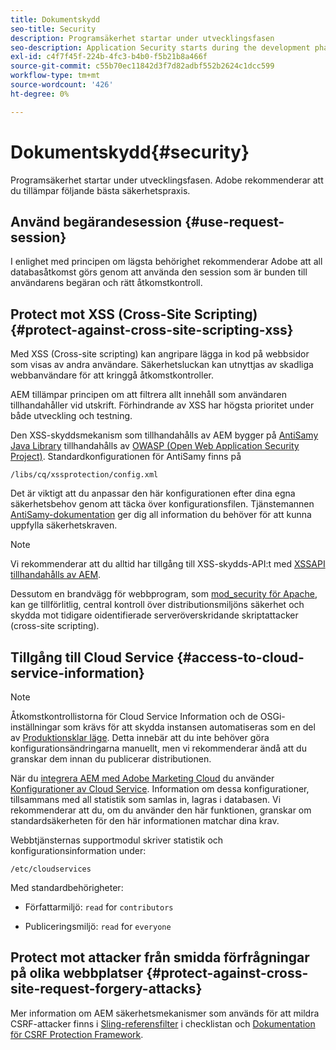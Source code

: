 ```yaml
---
title: Dokumentskydd
seo-title: Security
description: Programsäkerhet startar under utvecklingsfasen
seo-description: Application Security starts during the development phase
exl-id: c4f7f45f-224b-4fc3-b4b0-f5b21b8a466f
source-git-commit: c55b70ec11842d3f7d82adbf552b2624c1dcc599
workflow-type: tm+mt
source-wordcount: '426'
ht-degree: 0%

---
```


# Dokumentskydd{#security}

Programsäkerhet startar under utvecklingsfasen. Adobe rekommenderar att du tillämpar följande bästa säkerhetspraxis.

## Använd begärandesession {#use-request-session}

I enlighet med principen om lägsta behörighet rekommenderar Adobe att all databasåtkomst görs genom att använda den session som är bunden till användarens begäran och rätt åtkomstkontroll.

## Protect mot XSS (Cross-Site Scripting) {#protect-against-cross-site-scripting-xss}

Med XSS (Cross-site scripting) kan angripare lägga in kod på webbsidor som visas av andra användare. Säkerhetsluckan kan utnyttjas av skadliga webbanvändare för att kringgå åtkomstkontroller.

AEM tillämpar principen om att filtrera allt innehåll som användaren tillhandahåller vid utskrift. Förhindrande av XSS har högsta prioritet under både utveckling och testning.

Den XSS-skyddsmekanism som tillhandahålls av AEM bygger på [AntiSamy Java Library](https://www.owasp.org/index.php/Category:OWASP_AntiSamy_Project) tillhandahålls av [OWASP (Open Web Application Security Project)](https://www.owasp.org/). Standardkonfigurationen för AntiSamy finns på

`/libs/cq/xssprotection/config.xml`

Det är viktigt att du anpassar den här konfigurationen efter dina egna säkerhetsbehov genom att täcka över konfigurationsfilen. Tjänstemannen [AntiSamy-dokumentation](https://www.owasp.org/index.php/Category:OWASP_AntiSamy_Project) ger dig all information du behöver för att kunna uppfylla säkerhetskraven.

>[!NOTE]
>
>Vi rekommenderar att du alltid har tillgång till XSS-skydds-API:t med [XSSAPI tillhandahålls av AEM](https://helpx.adobe.com/experience-manager/6-5/sites/developing/using/reference-materials/javadoc/com/adobe/granite/xss/XSSAPI.html).

Dessutom en brandvägg för webbprogram, som [mod_security för Apache](https://www.modsecurity.org), kan ge tillförlitlig, central kontroll över distributionsmiljöns säkerhet och skydda mot tidigare oidentifierade serveröverskridande skriptattacker (cross-site scripting).

## Tillgång till Cloud Service {#access-to-cloud-service-information}

>[!NOTE]
>
>Åtkomstkontrollistorna för Cloud Service Information och de OSGi-inställningar som krävs för att skydda instansen automatiseras som en del av [Produktionsklar läge](/help/sites-administering/production-ready.md). Detta innebär att du inte behöver göra konfigurationsändringarna manuellt, men vi rekommenderar ändå att du granskar dem innan du publicerar distributionen.

När du [integrera AEM med Adobe Marketing Cloud](/help/sites-administering/marketing-cloud.md) du använder [Konfigurationer av Cloud Service](/help/sites-developing/extending-cloud-config.md). Information om dessa konfigurationer, tillsammans med all statistik som samlas in, lagras i databasen. Vi rekommenderar att du, om du använder den här funktionen, granskar om standardsäkerheten för den här informationen matchar dina krav.

Webbtjänsternas supportmodul skriver statistik och konfigurationsinformation under:

`/etc/cloudservices`

Med standardbehörigheter:

* Författarmiljö: `read` for `contributors`

* Publiceringsmiljö: `read` for `everyone`

## Protect mot attacker från smidda förfrågningar på olika webbplatser {#protect-against-cross-site-request-forgery-attacks}

Mer information om AEM säkerhetsmekanismer som används för att mildra CSRF-attacker finns i [Sling-referensfilter](/help/sites-administering/security-checklist.md#protect-against-cross-site-request-forgery) i checklistan och [Dokumentation för CSRF Protection Framework](/help/sites-developing/csrf-protection.md).
